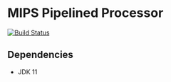 # MIPS Pipelined Processor

[![Build Status](https://travis-ci.com/seanwu1105/mips-pipelined-processor.svg?branch=master)](https://travis-ci.com/seanwu1105/mips-pipelined-processor)

## Dependencies

* JDK 11